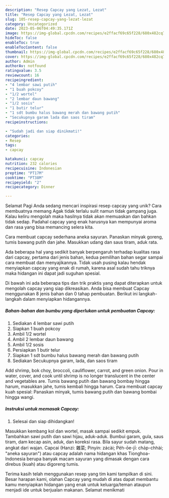 ```yaml
---
description: "Resep Capcay yang Lezat, Lezat"
title: "Resep Capcay yang Lezat, Lezat"
slug: 105-resep-capcay-yang-lezat-lezat
category: Uncategorized
date: 2023-05-06T04:49:35.171Z
image: https://img-global.cpcdn.com/recipes/e2ffacf69c65f228/680x482cq70/capcay-foto-resep-utama.jpg
hideToc: false
enableToc: true
enableTocContent: false
thumbnail: https://img-global.cpcdn.com/recipes/e2ffacf69c65f228/680x482cq70/capcay-foto-resep-utama.jpg
cover: https://img-global.cpcdn.com/recipes/e2ffacf69c65f228/680x482cq70/capcay-foto-resep-utama.jpg
author: Admin
authorAv: notfound
ratingvalue: 3.5
reviewcount: 16
recipeingredient:
- "4 lembar sawi putih"
- "1 buah pokcoy"
- "1/2 wortel"
- "2 lembar daun bawang"
- "1/2 sosis"
- "1 butir telur"
- "1 sdt bumbu halus bawang merah dan bawang putih"
- "Secukupnya garam lada dan saos tiram"
recipeinstructions:

- "Sudah jadi dan siap dinikmati!"
categories:
- Resep
tags:
- capcay

katakunci: capcay 
nutrition: 232 calories
recipecuisine: Indonesian
preptime: "PT17M"
cooktime: "PT38M"
recipeyield: "2"
recipecategory: Dinner

---
```



Selamat Pagi Anda sedang mencari inspirasi resep capcay yang unik? Cara membuatnya memang Agak tidak terlalu sulit namun tidak gampang juga. Kalau keliru mengolah maka hasilnya tidak akan memuaskan dan bahkan tidak sedap. Padahal capcay yang enak harusnya kan mempunyai aroma dan rasa yang bisa memancing selera kita.


Cara membuat capcay sederhana aneka sayuran. Panaskan minyak goreng, tumis bawang putih dan jahe. Masukkan udang dan saus tiram, aduk rata.

Ada beberapa hal yang sedikit banyak berpengaruh terhadap kualitas rasa dari capcay, pertama dari jenis bahan, kedua pemilihan bahan segar sampai cara membuat dan menyajikannya. Tidak usah pusing kalau hendak menyiapkan capcay yang enak di rumah, karena asal sudah tahu triknya maka hidangan ini dapat jadi suguhan spesial.


Di bawah ini ada beberapa tips dan trik praktis yang dapat diterapkan untuk mengolah capcay yang siap dikreasikan. Anda bisa membuat Capcay menggunakan 8 jenis bahan dan 0 tahap pembuatan. Berikut ini langkah-langkah dalam menyiapkan hidangannya.

<!--inarticleads1-->

##### Bahan-bahan dan bumbu yang diperlukan untuk pembuatan Capcay:

1. Sediakan 4 lembar sawi putih
1. Siapkan 1 buah pokcoy
1. Ambil 1/2 wortel
1. Ambil 2 lembar daun bawang
1. Ambil 1/2 sosis
1. Persiapkan 1 butir telur
1. Siapkan 1 sdt bumbu halus bawang merah dan bawang putih
1. Sediakan Secukupnya garam, lada, dan saos tiram


Add shrimp, bok choy, broccoli, cauliflower, carrot, and green onion. Pour in water, cover, and cook until shrimp is no longer translucent in the center and vegetables are. Tumis bawang putih dan bawang bombay hingga harum, masukkan jahe, tumis kembali hingga harum. Cara membuat capcay kuah spesial: Panaskan minyak, tumis bawang putih dan bawang bombai hingga wangi. 

<!--inarticleads2-->

##### Instruksi untuk memasak Capcay:


1. Selesai dan siap dihidangkan!

Masukkan kembang kol dan wortel, masak sampai sedikit empuk. Tambahkan sawi putih dan sawi hijau, aduk-aduk. Bumbui garam, gula, saus tiram, dam kecap asin, aduk, dan koreksi rasa. Bila sayur sudah matang, angkat dari wajan. Capcai (Hanzi: 雜菜; Pinyin: zácài; Pe̍h-ōe-jī: cha̍p-chhài; &#34;aneka sayuran&#34;) atau capcay adalah nama hidangan khas Tionghoa-Indonesia berupa banyak macam sayuran yang dimasak dengan cara direbus (kuah) atau digoreng tumis. 

Terima kasih telah menggunakan resep yang tim kami tampilkan di sini. Besar harapan kami, olahan Capcay yang mudah di atas dapat membantu kamu menyiapkan hidangan yang enak untuk keluarga/teman ataupun menjadi ide untuk berjualan makanan. Selamat menikmati

